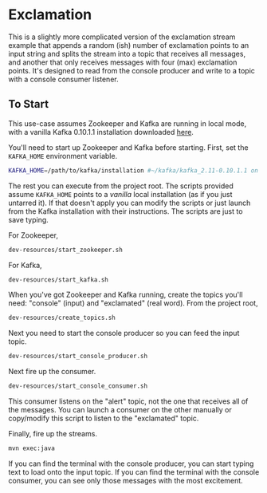 # Exclamation

This is a slightly more complicated version of the exclamation stream example that appends a random (ish) number of exclamation points to an input string and splits the stream into a topic that receives all messages, and another that only receives messages with four (max) exclamation points.
It's designed to read from the console producer and write to a topic with a console consumer listener.

## To Start

This use-case assumes Zookeeper and Kafka are running in local mode,
with a vanilla Kafka 0.10.1.1 installation downloaded [here](http://kafka.apache.org/downloads.html).

You'll need to start up Zookeeper and Kafka before starting.
First, set the `KAFKA_HOME` environment variable.

```bash
KAFKA_HOME=/path/to/kafka/installation #~/kafka/kafka_2.11-0.10.1.1 on my system.
```

The rest you can execute from the project root.
The scripts provided assume `KAFKA_HOME` points to a _vanilla_ local installation (as if you just untarred it).
If that doesn't apply you can modify the scripts or just launch from the Kafka installation with their instructions.
The scripts are just to save typing.

For Zookeeper,

```bash
dev-resources/start_zookeeper.sh
```

For Kafka,

```bash
dev-resources/start_kafka.sh
```

When you've got Zookeeper and Kafka running, create the topics you'll need: "console" (input) and "exclamated" (real word).
From the project root,

```bash
dev-resources/create_topics.sh
```

Next you need to start the console producer so you can feed the input topic.

```bash
dev-resources/start_console_producer.sh
```

Next fire up the consumer.

```bash
dev-resources/start_console_consumer.sh
```
This consumer listens on the "alert" topic, not the one that receives all of the messages.
You can launch a consumer on the other manually or copy/modify this script to listen to the "exclamated" topic.

Finally, fire up the streams.

```bash
mvn exec:java
```

If you can find the terminal with the console producer, you can start typing text to load onto the input topic.
If you can find the terminal with the console consumer, you can see only those messages with the most excitement.
